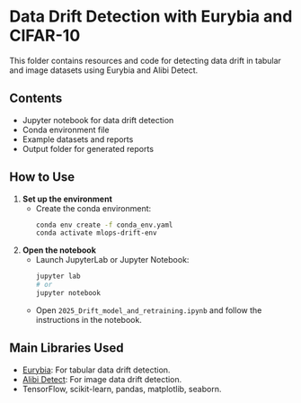 # Data Drift Detection with Eurybia and CIFAR-10

This folder contains resources and code for detecting data drift in tabular and image datasets using Eurybia and Alibi Detect.


## Contents

- Jupyter notebook for data drift detection
- Conda environment file
- Example datasets and reports
- Output folder for generated reports

## How to Use

1. **Set up the environment**
   - Create the conda environment:
     ```bash
     conda env create -f conda_env.yaml
     conda activate mlops-drift-env
     ```
2. **Open the notebook**
   - Launch JupyterLab or Jupyter Notebook:
     ```bash
     jupyter lab
     # or
     jupyter notebook
     ```
   - Open `2025_Drift_model_and_retraining.ipynb` and follow the instructions in the notebook.

## Main Libraries Used
- [Eurybia](https://eurybia.readthedocs.io/en/latest/overview.html): For tabular data drift detection.
- [Alibi Detect](https://github.com/SeldonIO/alibi-detect): For image data drift detection.
- TensorFlow, scikit-learn, pandas, matplotlib, seaborn.
